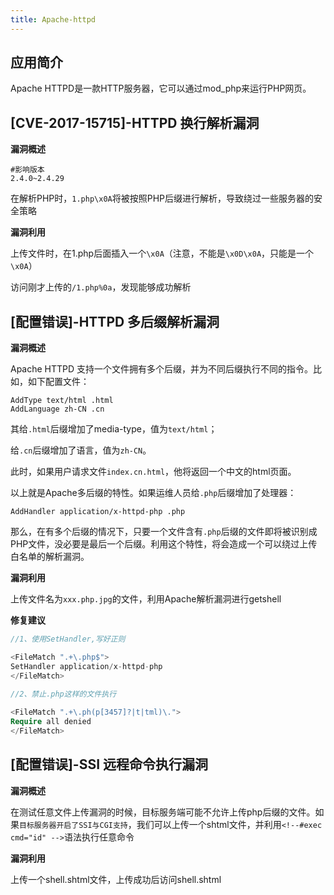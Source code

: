 ```yaml
---
title: Apache-httpd
---
```


## 应用简介
Apache HTTPD是一款HTTP服务器，它可以通过mod_php来运行PHP网页。

## [CVE-2017-15715]-HTTPD 换行解析漏洞

**漏洞概述**

```http
#影响版本
2.4.0~2.4.29
```

在解析PHP时，`1.php\x0A`将被按照PHP后缀进行解析，导致绕过一些服务器的安全策略

**漏洞利用**

上传文件时，在1.php后面插入一个`\x0A`（注意，不能是`\x0D\x0A`，只能是一个`\x0A`）

访问刚才上传的`/1.php%0a`，发现能够成功解析

## [配置错误]-HTTPD 多后缀解析漏洞

**漏洞概述**

Apache HTTPD 支持一个文件拥有多个后缀，并为不同后缀执行不同的指令。比如，如下配置文件：

```
AddType text/html .html
AddLanguage zh-CN .cn
```

其给`.html`后缀增加了media-type，值为`text/html`；

给`.cn`后缀增加了语言，值为`zh-CN`。

此时，如果用户请求文件`index.cn.html`，他将返回一个中文的html页面。

以上就是Apache多后缀的特性。如果运维人员给`.php`后缀增加了处理器：

```
AddHandler application/x-httpd-php .php
```

那么，在有多个后缀的情况下，只要一个文件含有`.php`后缀的文件即将被识别成PHP文件，没必要是最后一个后缀。利用这个特性，将会造成一个可以绕过上传白名单的解析漏洞。

**漏洞利用**

上传文件名为`xxx.php.jpg`的文件，利用Apache解析漏洞进行getshell

**修复建议**

```php
//1、使用SetHandler,写好正则

<FileMatch ".+\.php$">
SetHandler application/x-httpd-php
</FileMatch>
    
//2、禁止.php这样的文件执行

<FileMatch ".+\.ph(p[3457]?|t|tml)\.">
Require all denied
</FileMatch>
```

## [配置错误]-SSI 远程命令执行漏洞

**漏洞概述**

在测试任意文件上传漏洞的时候，目标服务端可能不允许上传php后缀的文件。如果`目标服务器开启了SSI与CGI支持`，我们可以上传一个shtml文件，并利用`<!--#exec cmd="id" -->`语法执行任意命令

**漏洞利用**

上传一个shell.shtml文件，上传成功后访问shell.shtml
